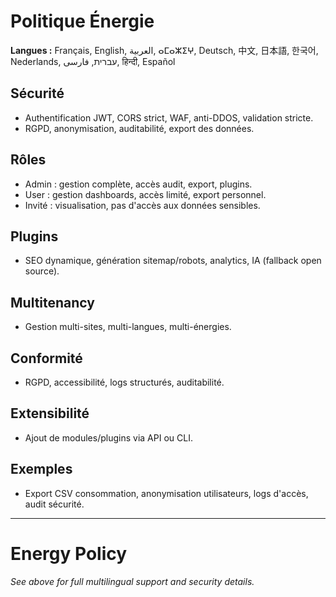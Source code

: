 # Politique Énergie

**Langues :** Français, English, العربية, ⴰⵎⴰⵣⵉⵖ, Deutsch, 中文, 日本語, 한국어, Nederlands, עברית, فارسی, हिन्दी, Español

## Sécurité
- Authentification JWT, CORS strict, WAF, anti-DDOS, validation stricte.
- RGPD, anonymisation, auditabilité, export des données.

## Rôles
- Admin : gestion complète, accès audit, export, plugins.
- User : gestion dashboards, accès limité, export personnel.
- Invité : visualisation, pas d'accès aux données sensibles.

## Plugins
- SEO dynamique, génération sitemap/robots, analytics, IA (fallback open source).

## Multitenancy
- Gestion multi-sites, multi-langues, multi-énergies.

## Conformité
- RGPD, accessibilité, logs structurés, auditabilité.

## Extensibilité
- Ajout de modules/plugins via API ou CLI.

## Exemples
- Export CSV consommation, anonymisation utilisateurs, logs d'accès, audit sécurité.

---

# Energy Policy

*See above for full multilingual support and security details.*
